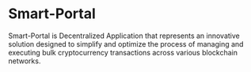 # Smart-Portal
Smart-Portal is Decentralized Application that represents an innovative solution designed to simplify and optimize the process of managing and executing bulk cryptocurrency transactions across various blockchain networks.
